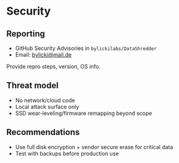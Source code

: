 # Security

## Reporting
- GitHub Security Advisories in `bylickilabs/DataShredder`
- Email: bylicki@mail.de

Provide repro steps, version, OS info.

## Threat model
- No network/cloud code
- Local attack surface only
- SSD wear-leveling/firmware remapping beyond scope

## Recommendations
- Use full disk encryption + vendor secure erase for critical data
- Test with backups before production use
